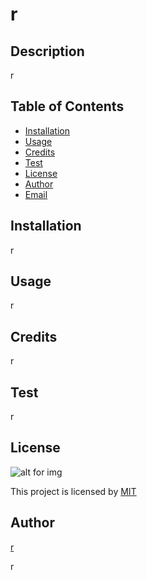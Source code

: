 
  # r
  ## Description 
  r
  ## Table of Contents 
  * [Installation](#installation)
  * [Usage](#usage)
  * [Credits](#contributing)
  * [Test](#test)
  * [License](#license)
  * [Author](#username)
  * [Email](#email)
  
  ## Installation
  r
  
  ## Usage
  r

  ## Credits
  r

  ## Test
  r

  ## License 
  ![alt for img](https://img.shields.io/badge/license-MIT-green)
    
  This project is licensed by [MIT](https://choosealicense.com/licenses/MIT)

  ## Author
  [r](https://github.com/r)

  r
